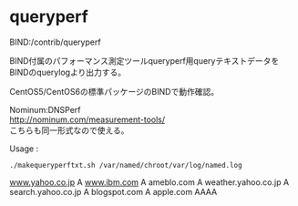 # queryperf
BIND:/contrib/queryperf

BIND付属のパフォーマンス測定ツールqueryperf用queryテキストデータをBINDのquerylogより出力する。

CentOS5/CentOS6の標準パッケージのBINDで動作確認。

Nominum:DNSPerf<br>
http://nominum.com/measurement-tools/<br>
こちらも同一形式なので使える。<br>

Usage : 

    ./makequeryperftxt.sh /var/named/chroot/var/log/named.log
  www.yahoo.co.jp A
  www.ibm.com A
  ameblo.com A
  weather.yahoo.co.jp A
  search.yahoo.co.jp A
  blogspot.com A
  apple.com AAAA

